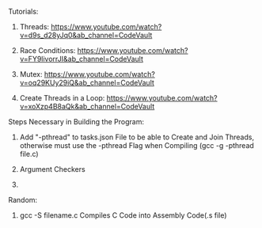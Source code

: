 Tutorials:

1. Threads: https://www.youtube.com/watch?v=d9s_d28yJq0&ab_channel=CodeVault

2. Race Conditions: https://www.youtube.com/watch?v=FY9livorrJI&ab_channel=CodeVault

3. Mutex: https://www.youtube.com/watch?v=oq29KUy29iQ&ab_channel=CodeVault

4. Create Threads in a Loop: https://www.youtube.com/watch?v=xoXzp4B8aQk&ab_channel=CodeVault





Steps Necessary in Building the Program:
1. Add "-pthread" to tasks.json File to be able to Create and Join Threads, otherwise must use the -pthread Flag when Compiling (gcc -g -pthread file.c)

2. Argument Checkers
3. 



Random:
1. gcc -S filename.c  Compiles C Code into Assembly Code(.s file)